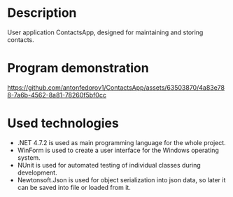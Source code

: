 # Description
User application ContactsApp, designed for maintaining and storing contacts.
# Program demonstration
https://github.com/antonfedorov1/ContactsApp/assets/63503870/4a83e788-7a6b-4562-8a81-78260f5bf0cc
# Used technologies
* .NET 4.7.2 is used as main programming language for the whole project.
* WinForm is used to create a user interface for the Windows operating system.
* NUnit is used for automated testing of individual classes during development.
* Newtonsoft.Json is used for object serialization into json data, so later it can be saved into file or loaded from it.

